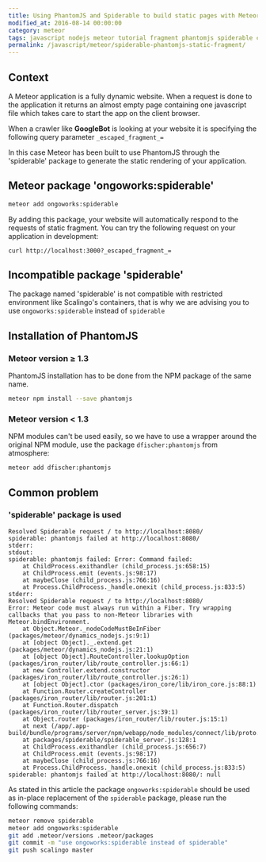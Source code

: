 ```yaml
---
title: Using PhantomJS and Spiderable to build static pages with Meteor
modified_at: 2016-08-14 00:00:00
category: meteor
tags: javascript nodejs meteor tutorial fragment phantomjs spiderable crawler static languages
permalink: /javascript/meteor/spiderable-phantomjs-static-fragment/
---
```


## Context

A Meteor application is a fully dynamic website. When a request is done
to the application it returns an almost empty page containing one javascript
file which takes care to start the app on the client browser.

When a crawler like **GoogleBot** is looking at your website it is specifying
the following query parameter `_escaped_fragment_=`

In this case Meteor has been built to use PhantomJS through the 'spiderable' package
to generate the static rendering of your application.

## Meteor package 'ongoworks:spiderable'

```bash
meteor add ongoworks:spiderable
```

By adding this package, your website will automatically respond to the requests of
static fragment. You can try the following request on your application in development:

```
curl http://localhost:3000?_escaped_fragment_=
```

## Incompatible package 'spiderable'

The package named 'spiderable' is not compatible with restricted environment like Scalingo's
containers, that is why we are advising you to use `ongoworks:spiderable` instead of `spiderable`

## Installation of PhantomJS

### Meteor version ≥ 1.3

PhantomJS installation has to be done from the NPM package of the same name.

```bash
meteor npm install --save phantomjs
```

### Meteor version < 1.3

NPM modules can't be used easily, so we have to use a wrapper around the original NPM module, use the package `dfischer:phantomjs` from atmosphere:

```bash
meteor add dfischer:phantomjs
```

## Common problem

### 'spiderable' package is used

```text
Resolved Spiderable request / to http://localhost:8080/
spiderable: phantomjs failed at http://localhost:8080/
stderr:
stdout:
spiderable: phantomjs failed: Error: Command failed:
    at ChildProcess.exithandler (child_process.js:658:15)
    at ChildProcess.emit (events.js:98:17)
    at maybeClose (child_process.js:766:16)
    at Process.ChildProcess._handle.onexit (child_process.js:833:5)
stderr:
Resolved Spiderable request / to http://localhost:8080/
Error: Meteor code must always run within a Fiber. Try wrapping callbacks that you pass to non-Meteor libraries with Meteor.bindEnvironment.
    at Object.Meteor._nodeCodeMustBeInFiber (packages/meteor/dynamics_nodejs.js:9:1)
    at [object Object]._.extend.get (packages/meteor/dynamics_nodejs.js:21:1)
    at [object Object].RouteController.lookupOption (packages/iron_router/lib/route_controller.js:66:1)
    at new Controller.extend.constructor (packages/iron_router/lib/route_controller.js:26:1)
    at [object Object].ctor (packages/iron_core/lib/iron_core.js:88:1)
    at Function.Router.createController (packages/iron_router/lib/router.js:201:1)
    at Function.Router.dispatch (packages/iron_router/lib/router_server.js:39:1)
    at Object.router (packages/iron_router/lib/router.js:15:1)
    at next (/app/.app-build/bundle/programs/server/npm/webapp/node_modules/connect/lib/proto.js:190:15)
    at packages/spiderable/spiderable_server.js:128:1
    at ChildProcess.exithandler (child_process.js:656:7)
    at ChildProcess.emit (events.js:98:17)
    at maybeClose (child_process.js:766:16)
    at Process.ChildProcess._handle.onexit (child_process.js:833:5)
spiderable: phantomjs failed at http://localhost:8080/: null
```

As stated in this article the package `ongoworks:spiderable` should be used as in-place replacement
of the `spiderable` package, please run the following commands:

```bash
meteor remove spiderable
meteor add ongoworks:spiderable
git add .meteor/versions .meteor/packages
git commit -m "use ongoworks:spiderable instead of spiderable"
git push scalingo master
```
